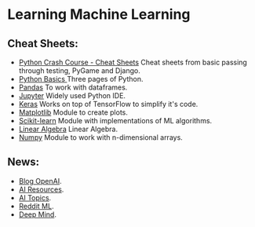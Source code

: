 # Learning Machine Learning

## Cheat Sheets:

-  [Python Crash Course - Cheat Sheets](http://ehmatthes.github.io/pcc/cheatsheets/README.html) Cheat sheets from basic passing through testing, PyGame and Django.
-  [Python Basics ]( http://www.cogsci.rpi.edu/~destem/igd/python_cheat_sheet.pdf) Three pages of Python.
-  [Pandas](https://github.com/pandas-dev/pandas/blob/master/doc/cheatsheet/Pandas_Cheat_Sheet.pdf) To work with dataframes.
-  [Jupyter](http://datacamp-community.s3.amazonaws.com/48093c40-5303-45f4-bbf9-0c96c0133c40) Widely used Python IDE.
- [Keras](http://datacamp-community.s3.amazonaws.com/94fc681d-5422-40cb-a129-2218e9522f17) Works on top of TensorFlow to simplify it's code.
- [Matplotlib](http://datacamp-community.s3.amazonaws.com/28b8210c-60cc-4f13-b0b4-5b4f2ad4790b) Module to create plots.
- [Scikit-learn](http://datacamp-community.s3.amazonaws.com/5433fa18-9f43-44cc-b228-74672efcd116) Module with implementations of ML algorithms. 
- [Linear Algebra]( http://www.souravsengupta.com/cds2016/lectures/Savov_Notes.pdf) Linear Algebra.
- [Numpy](https://s3.amazonaws.com/assets.datacamp.com/blog_assets/Numpy_Python_Cheat_Sheet.pdf) Module to work with n-dimensional arrays.

## News:

-  [Blog OpenAI](https://blog.openai.com/).
-  [AI Resources](http://airesources.org/).
-  [AI Topics](https://aitopics.org/search).
-  [Reddit ML](https://www.reddit.com/r/MachineLearning/).
-  [Deep Mind](https://deepmind.com/blog/).

